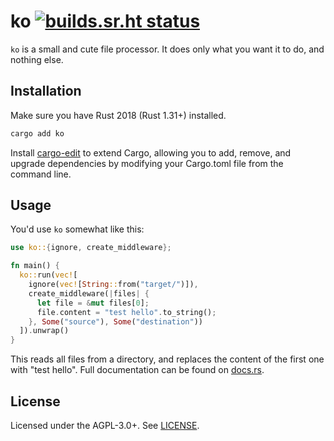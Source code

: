 # ko [![builds.sr.ht status](https://builds.sr.ht/~lyn/ko.svg)](https://builds.sr.ht/~lyn/ko?) 

`ko` is a small and cute file processor. It does only what you want it to do, and nothing else.

## Installation

Make sure you have Rust 2018 (Rust 1.31+) installed.

```sh
cargo add ko
```

Install [cargo-edit](https://github.com/killercup/cargo-edit) to extend Cargo, allowing you to add, remove, and upgrade dependencies by modifying your Cargo.toml file from the command line.

## Usage

You'd use `ko` somewhat like this:

```rust
use ko::{ignore, create_middleware};

fn main() {
  ko::run(vec![
    ignore(vec![String::from("target/")]),
    create_middleware(|files| {
      let file = &mut files[0];
      file.content = "test hello".to_string();
    }, Some("source"), Some("destination"))
  ]).unwrap()
}
```

This reads all files from a directory, and replaces the content of the first one with "test hello". Full documentation can be found on [docs.rs](http://docs.rs/ko).

## License

Licensed under the AGPL-3.0+. See [LICENSE](./LICENSE).
